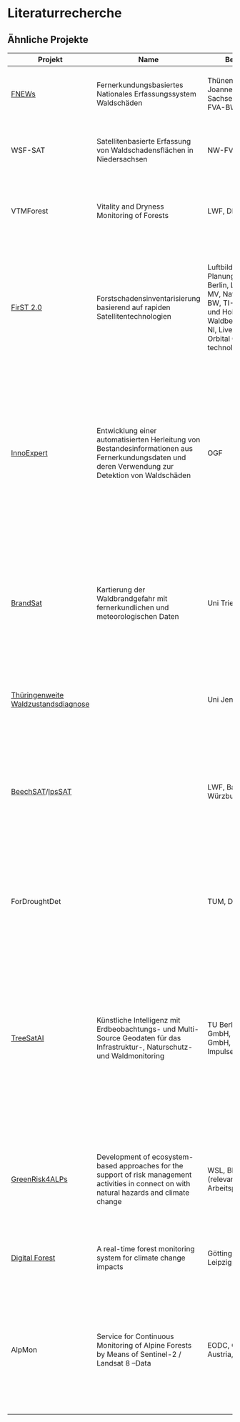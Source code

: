 # Literaturrecherche

## Ähnliche Projekte
| Projekt 	| Name 	| Bearbeiter 	| Beschreibung 	| Daten 	| Methoden 	| Laufzeit 	|
|-	|-	|-	|-	|-	|-	|-	|
| [FNEWs](https://www.thuenen.de/de/institutsuebergreifende-projekte/fernerkundungsbasiertes-nationales-erfassungssystem-waldschaeden/) 	| Fernerkundungsbasiertes Nationales Erfassungssystem Waldschäden 	| Thünen-Institut, Joanneum, WSL, Sachsenforst, LWF, FVA-BW, NW-FVA 	| Entwicklung und Implementierung eines fernerkundungsbasierten Erfassungssystems für Waldschäden in Deutschland. 	| Sentinel-1, Sentinel-2, Orthofotos, PlanetLabs 	| Zeitreihenanalyse, ... 	| 2020-2023 	|
| WSF-SAT 	| Satellitenbasierte Erfassung von Waldschadensflächen in Niedersachsen 	| NW-FVA 	| Aufbau eines Monitoringsystems zur regelmäßigen Erfassung von Schadflächen in niedersächsischen Wäldern. 	| Sentinel-2, PlanetLabs 	| Random-Forest Klassifizierung 	| 2020-2023 	|
| VTMForest 	| Vitality and Dryness Monitoring of Forests 	| LWF, DLR 	| Es wird untersucht inwieweit Vegetationsindices aus S2-Daten zur großflächigen Erfassung von Waldvitalität genutzt werden können. 	| Sentinel-2, Umweltmonitoring Bayern 	| Indices 	| 2020-2021 	|
| [FirST 2.0](https://www.geoinformation.tu-berlin.de/menue/forschung/laufende_projekte/first_20_bmvi/) 	| Forstschadensinventarisierung basierend auf rapiden Satellitentechnologien 	| Luftbild Umwelt Planung GmbH, TU Berlin, Landesforst MV, Nationalpark BW, TI-WO, Wald und Holz NRW, Waldbesitzerverband NI, LiveEO GmbH, Orbital Oracle technologies GmbH 	| Beschäftigt sich mit der Vitalitäts- und Waldschadensanalyse mit verschiedenen Arten von Fernerkundungsdaten. Ziel ist die Entwicklung eines nutzerbezogenen Services (SaaS) zur skalenübergreifenden kontinuierlichen Vitalitäts- und Waldschadensanalyse mittels multisensoraler Fernerkundungsdaten und künstlicher Intelligenz. 	| optisch, radar, hyperspektral, Laser (Drohne und Satellit) PlanetLabs, IceEye, Sentinel, EnMap ... 	| KI, Zeitreihentools (BFAST, Land-Trendr), Höhenmodelldiffrenzen 	| 2020-2023 	|
| [InnoExpert](https://www.ogf.de/forschung/innoexpert/) 	| Entwicklung einer automatisierten Herleitung von Bestandesinformationen aus Fernerkundungsdaten und deren Verwendung zur Detektion von Waldschäden 	| OGF 	| Es soll eine Lösung entwickelt werden, welche eine automatisierte Aufnahme von Waldbestandesparametern (Inventurdaten) ermöglicht und gleichzeitig eine Analyse der Forstbetriebe zu vorliegenden oder entstehenden Waldschadensereignissen mit Hilfe von Luftbild- und Satellitendaten zulässt. Dabei sollen aus Einzelbaumparametern auch die Vitalität und mögliche Schadfaktoren abgeleitet werden. 	| Inventurdaten, hochaufgelöste Drohnen-, Luftbild- und Satellitendaten 	|  	| 2020-2022 	|
| [BrandSat](https://www.uni-trier.de/index.php?id=73820) 	| Kartierung der Waldbrandgefahr mit fernerkundlichen und meteorologischen Daten 	| Uni Trier, HU Berlin 	| Ziel des beantragten Vorhabens ist eine Kartierung vergangener Waldbrände sowie der Waldbrandgefahr mit Hilfe von Erdbeobachtungsdaten. Dabei stehen eine Kartierung des potentiell verfügbaren brennbaren Materials (fire fuel) und eine Kartierung des Risikos eines Waldbrandausbruchs im Vordergrund. 	| Sentinel-2, Sentinel-1 	|  	| 2020-2022 	|
| [Thüringenweite Waldzustandsdiagnose](https://www.thueringenforst.de/aktuelles-medien/aktuelle-meldungen/detailseite/thueringenweite-waldzustandsdiagnose-jetzt-auch-per-satellit/) 	|  	| Uni Jena, FFK Gotha 	| Es soll mit einem neu entwickelten Algorithmus künftig die Diagnose zur Gesundheit heimischer Wälder aus dem All gestellt werden. 	| Sentinel-2 	| NDVI Zustand und Veränderung (?) 	| 2019-2020 (?) 	|
| [BeechSAT](https://www.lwf.bayern.de/beechsat)/[IpsSAT](https://www.lwf.bayern.de/informationstechnologie/fernerkundung/246303/index.php) 	|  	| LWF, BaySF, Uni Würzburg, IAGmbH 	| Es soll die Verwendbarkeit unterschiedlich hochaufgelöster optischer Satellitendaten zur automatisierten Erfassung von potentiell klimawandelinduzierten Schäden und Absterbeerscheinungen an Buche und Fichte im Vergleich zu hochaufgelösten Luftbilddaten untersucht werden. 	| hochaufgelöste optischer Satellitendaten (WorldView-3, SkySAT, Planet Dove, RapidEye, Sentinel-2) 	| KI 	| 2019-2020 	|
| ForDroughtDet 	|  	| TUM, DLR, Uni Trier 	| Einsatz von Fernerkundung zur frühzeitigen Erkennung von Trockenstress auf gefährdeten Waldstandorten. 	| Kombination von (Hyper)-spektral und multidirektionalen Daten von Forschungsflugzeugen (HySpex und 3K) sowie von Sentinel-2, Sentinel-3 und nationaler Missionen (EnMap, TanDEM-X) 	| spektrale Information, Höhen-Information und Anisotropie-Information in einem räumlich-zeitlichen Kontext 	| 2016-2020 	|
| [TreeSatAI](https://www.geoinformation.tu-berlin.de/menue/forschung/laufende_projekte/treesatai/) 	| Künstliche Intelligenz mit Erdbeobachtungs- und Multi-Source Geodaten für das Infrastruktur-, Naturschutz- und Waldmonitoring 	| TU Berlin, DFKI, LUP GmbH, LiveEO GmbH, Vision Impulse GmbH 	| Entwicklung von KI-Methoden für das Monitoring von Wäldern und Baumbeständen auf lokaler, regionaler und globaler Skala. Auf Basis frei zugänglicher Geodaten verschiedener Quellen (u.a. Fernerkundung, Administration, Social Media, Mobile App, Monitoring-Bibliotheken, offene Bilddatenbanken) werden Prototypen für die Deep Learning basierte Extraktion und Klassifikation von Baum- und Bestandsmerkmalen entwickelt. 	| Fernerkundung, Administration, Social Media, Mobile App, Monitoring-Bibliotheken, offene Bilddatenbanken 	| KI 	| 2020-2022 	|
| [GreenRisk4ALPs](https://www.alpine-space.eu/projects/greenrisk4alps/en/home) 	| Development of ecosystem-based approaches for the support of risk management activities in connect on with natural hazards and climate change 	| WSL, BFW (relevantes Arbeitspaket) 	| Case studies on: 1) Rapid assessment of Storm Damages with Sentinel-1AB; 2) Analysis of drought effects after the dry/hot summer 2018; 3) Fungal infestation of Pinus nigra in Lower Austria with UAS; 4) Monitoring a forest fire area in Tyrol (UAS) 	| Sentinel-1, Sentinel-2, UAS 	|  	| 2018-2021 	|
| [Digital Forest](https://www.uni-goettingen.de/en/635968.html) 	| A real-time forest monitoring system for climate change impacts 	| Göttingen University, Leipzig University 	| develop a prototype of a multi-dimensional ecophysiological and multi-scale early warning monitoring system for drought stress of forests 	| Sentinel-1, Sentinel-2, RapidEye (relevantes Arbeitspaket) 	| KI 	| 2021- 2024 (?) 	|
| AlpMon 	| Service for Continuous Monitoring of Alpine Forests by Means of Sentinel-2 / Landsat 8 –Data 	| EODC, Cloudflight Austria, Joanneum 	| Ziel ist die Entwicklung eines Alpinen Waldmonitoringsystems mit nahezu Echtzeit-Alarmsystem für abrupte Waldveränderungen auf Basis von Zeitreihenanalysen (Sturmschäden, Insektenkatastrophen, Kahlschläge und Schneebruch) und eine Erfassung von statischen Waldparametern  	| Sentinel-2, Landsat-8 Daten 	| Zeitreihenanalyse 	| 2017-2019 	|
